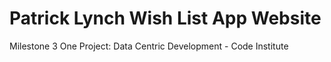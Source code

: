 # Patrick Lynch Wish List App Website

Milestone 3
One Project: Data Centric  Development - Code Institute